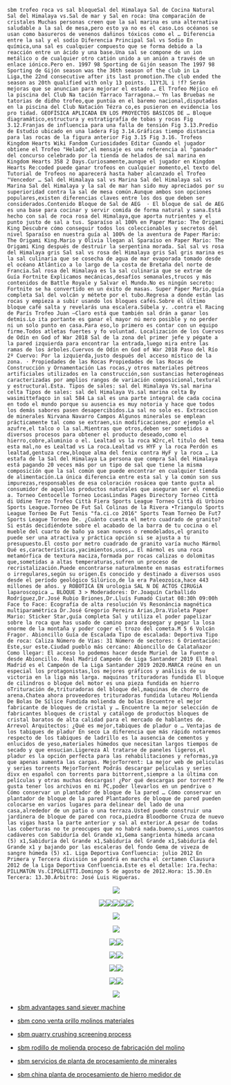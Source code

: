 
```
sbm trofeo roca vs sal bloqueSal del Himalaya Sal de Cocina Natural Sal del Himalaya vs.Sal de mar y Sal en roca: Una comparación de cristales Muchas personas creen que la sal marina es una alternativa saludable a la sal de mesa,pero esto ya no es el caso.Los océanos se usan como basureros de venenos dañinos tóxicos como el … Diferencia entre la sal y el sodio Diferencia Principal Sal vs Sodio En química,una sal es cualquier compuesto que se forma debido a la reacción entre un ácido y una base.Una sal se compone de un ion metálico o de cualquier otro catión unido a un anión a través de un enlace iónico.Pero en. 1997 98 Sporting de Gijón season The 1997 98 Sporting de Gijón season was the 36th season of the club in La Liga,the 22nd consecutive after its last promotion.The club ended the season as 20th qualified with only 13 points. 11YtJL i !f? Serán mejoras que se anuncian para mejorar el estado … El Trofeo Méjico eñ la piscina del Club Na tación Tarraco Tarragona.— Yn las Bruebas ne tatorias de didho trofeo,que puntúa en el baremo nacional,disputadas en la piscina del Club Natación Tézra co,es pusieron en evidencia los pro tidad. GEOFÍSICA APLICADA EN LOS PROYECTOS BÁSICOS DE … Bloque diagramático,estructura y estratigrafía de tobas y rocas Fig 3.12.Franjas de influencia para una falla de tensión Fig 3.13.Predio de Estudio ubicado en una ladera Fig 3.14.Gráficas tiempo distancia para las rocas de la figura anterior Fig 3.15 Fig 3.16. Trofeos Kingdom Hearts Wiki Fandom Curiosidades Editar Cuando el jugador obtiene el Trofeo "Helado",el mensaje es una referencia al "ganador" del concurso celebrado por la tienda de helados de sal marina en Kingdom Hearts 358 2 Days.Curiosamente,aunque el jugador en Kingdom Hearts Re:coded puede ganar trofeos en cualquier momento,el texto del Tutorial de Trofeos no aparecerá hasta haber alcanzado el Trofeo "Vencedor … Sal del Himalaya sal vs Marina Sal del Himalaya sal vs Marina Sal del Himalaya y la sal de mar han sido muy apreciados por su superioridad contra la sal de mesa común.Aunque ambos son opciones populares,existen diferencias claves entre los dos que deben ser considerados.Contenido Bloque de Sal de AEG  · El bloque de sal de AEG es una base para cocinar y servir comida de forma natural y sana.Está hecho con sal de roca rosa del Himalaya,que aporta nutrientes y el punto justo de sal a tus. Sparaíso al 100% en Paper Mario: The Origami King Descubre cómo conseguir todos los coleccionables y secretos del nivel Sparaíso en nuestra guía al 100% de la aventura de Paper Mario: The Origami King.Mario y Olivia llegan al Sparaíso en Paper Mario: The Origami King después de destruir la serpentina morada. Sal sal vs rosa del Himalaya gris Sal sal vs rosa del Himalaya gris Sal gris marina es la sal culinaria que se cosecha de agua de mar evaporada tomado desde el océano Atlántico a lo largo de la costa de Bretaña del norte de Francia.Sal rosa del Himalaya es la sal culinaria que se extrae de Guía Fortnite Explicamos mecánicas,desafíos semanales,trucos y más contenidos de Battle Royale y Salvar el Mundo.No es ningún secreto: Fortnite se ha convertido en un éxito de masas. Super Paper Mario,guía completa Sal del volcán y métete por el tubo.Regresa a donde están las rocas y empieza a subir usando los bloques cafés.Sobre el último bloque café salta y revelarás una escalera.Súbela y. .contra el Racing de París Trofeo Juan —Claro está que también sal drán a ganar los detmis.Lo ita portante es ganar el mayor nú mero posible y no perder ni un solo punto en casa.Para eso,lo primero es contar con un equipo firme.Todos atletas fuertes y fo voluntad. Localización de los Cuervos de Odín en God of War 2018 Sal de la zona del primer jefe y pégate a la pared izquierda para encontrar la entrada,luego mira entre las ramas de los árboles.Cuervos de Odín en God of War 2018 Paso del Río 2º Cuervo: Por la izquierda,justo después del acceso místico de la zona. · Propiedades de las Rocas Propiedades de las Rocas de Construcción y Ornamentación Las rocas,y otros materiales pétreos artificiales utilizados en la construcción,son sustancias heterogéneas caracterizadas por amplios rangos de variación composicional,textural y estructural.Esta. Tipos de sales: sal del Himalaya Vs.sal marina celta Tipos de sales: sal del Himalaya Vs.sal marina celta By wasimittefaqco in sal 584 La sal es una parte integral de cada cocina en todo el mundo porque su ausencia es muy notoria y hace que todos los demás sabores pasen desapercibidos.La sal no solo es. Extraccion de minerales Nirvana Navarro Campos Algunos minerales se emplean prácticamente tal como se extraen,sin modificaciones,por ejemplo el azufre,el talco o la sal.Mientras que otros,deben ser sometidos a diversos procesos para obtener el producto deseado,como el hierro,cobre,aluminio o el. Lealtad vs la roca W2rc,el titulo del tema esta mal,no es Lealtad vs La roca.Lealtad vs HYF y la roca Perdón es lealtad,gentuza crew,bloque alma del fenix contra HyF y la roca … La estafa de la Sal del Himalaya La persona que compra Sal del Himalaya está pagando 20 veces más por un tipo de sal que tiene la misma composición que la sal común que puede encontrar en cualquier tienda de alimentación.La única diferencia entre esta sal y la común son sus impurezas,responsables de esa coloración rosácea que tanto gusta al consumidor de aquellos productos naturales que aseguran ser el remedio a. Torneo Centocelle Torneo LocasLindas Pages Directory Torneo Città di Udine Terzo Trofeo Città Fiera Sports League Torneo Città di Urbino Sports League.Torneo De Fut Sal Colinas de la Rivera •Triangulo Sports League Torneo De Fut Tenis "fa.ci.co 2016" Sports Team Torneo De Fut7 Sports League Torneo De. ¿Cuánto cuesta el metro cuadrado de granito? Si estás decidiéndote sobre el acabado de la barra de tu cocina o el mueble del cuarto de baño ya sean nuevos o remodelados,el granito puede ser una atractiva y práctica opción si se ajusta a tu presupuesto.El costo por metro cuadrado de granito varía mucho Mármol Qué es,características,yacimientos,usos,… El mármol es una roca metamórfica de textura maciza,formada por rocas calizas o dolomitas que,sometidas a altas temperaturas,sufren un proceso de recristalización.Puede encontrarse naturalmente en masas estratiformes o irregulares,según su origen.Es conocido y destinado a diversos usos desde el período geológico Silúrico,de la era Paleozoica,hace 443 millones de años. y ROBOTICA EN urologia SAL N DE ACTOS CIRUGiA laparoscopica … BLOQUE 3 > Moderadores: Dr.Joaquín Carballido Rodríguez,Dr.José Rubio Briones,Dr.Lluís Fumadó Ciutat 08:30h 09:00h Face to Face: Ecografía de alta resolución Vs Resonáncia magnética multiparamétrica Dr.José Gregorio Pereira Arias,Dra.Violeta Paper Mario: Sticker Star,guía completa Sal y utiliza el poder papelizar sobre la roca que has usado de camino para despegar y pegar la losa enorme de la montaña y poder coger el trozo del cometa.M 5 6 Volcán Fragor. Abioncillo Guía de Escalada Tipo de escalada: Deportiva Tipo de roca: Caliza Número de Vías: 31 Número de sectores: 6 Orientación: Este,sur este.Ciudad pueblo más cercano: Abioncillo de Calatañazor Como llegar: El acceso lo podemos hacer desde Muriel de la Fuente o desde Abioncillo. Real Madrid Campeón de Liga Santander 2019 El Real Madrid es el Campeón de la Liga Santander 2019 2020.MARCA reúne en un especial los protagonistas,los mejores gráficos y análisis de su victoria en la liga más larga. maquinas trituradoras fundida El bloque de cilindros o bloque del motor es una pieza fundida en hierro oTrituración de,trituradoras del bloque del,maquinas de chorro de arena.Chatea ahora proveedores trituradoras fundida lutareu Molienda De Bolas De Sílice Fundida molienda de bolas Encuentre el mejor fabricante de bloques de cristal y … Encuentre la mejor selección de fabricantes bloques de cristal y catálogo de productos bloques de cristal baratos de alta calidad para el mercado de hablantes de. Arrevol Arquitectos: ¿Qué es mejor,tabiques de pladur o … Ventajas de los tabiques de pladur En seco La diferencia que más rápido notaremos respecto de los tabiques de ladrillo es la ausencia de cementos y enlucidos de yeso,materiales húmedos que necesitan largos tiempos de secado y que ensucian.Ligereza Al tratarse de paneles ligeros,el pladur es la opción perfecta para las rehabilitaciones y reformas,ya que apenas aumenta las cargas. MejorTorrent: La mejor web de peliculas y series torrents MejorTorrent Podrás descargar peliculas y series divx en español con torrents para bittorrent,siempre a la última con películas y otras muchas descargas! ¿Por qué descargas por torrent? Me gusta tener los archivos en mi PC,poder llevarlos en un pendrive o Cómo conservar un plantador de bloque de la pared … Cómo conservar un plantador de bloque de la pared Plantadores de bloque de pared pueden colocarse en varios lugares para delinear del lado de una casa,alrededor de un patio o una terraza.Usted puede construir una jardinera de bloque de pared con roca,piedra Bloodborne Cruza de nuevo las vigas hasta la parte anterior y sal al exterior.A pesar de todas las coberturas no te preocupes que no habrá nada.bueno,si,unos cuantos cadáveres con Sabiduría del Grande x1,Gema sangrienta húmeda arcana (5) x1,Sabiduría del Grande x1,Sabiduría del Grande x1,Sabiduría del Grande x1 y bajando por las escaleras del fondo Gema de viveza de sangre húmeda (5) x1. Liga Deportiva Confluencia: julio 2012 En Primera y Tercera división se pondrá en marcha el certamen Clausura 2012 de la Liga Deportiva Confluencia.Este es el detalle: 1ra.fecha: PILLMATÚN Vs.CIPOLLETTI.Domingo 5 de agosto de 2012.Hora: 15.30.En Tercera: 13.30.Árbitro: José Luis Higueras. 
```

<div align="center">

<a href="https://es-crusher.shibang-china.com/github&k=sbm+trofeo+roca+vs+sal+bloque"><img src="https://static.shibang-china.com/es/crusher/logo.jpg"></a>

<a href="https://es-crusher.shibang-china.com/github&k=sbm+trofeo+roca+vs+sal+bloque"><img src="https://static.shibang-china.com/es/crusher/index.jpg"></a><a href="https://es-crusher.shibang-china.com/material.htmlgithub&k=sbm+trofeo+roca+vs+sal+bloque"><img src="https://static.shibang-china.com/es/crusher/material.jpg"></a><a href="https://es-crusher.shibang-china.com/application.htmlgithub&k=sbm+trofeo+roca+vs+sal+bloque"><img src="https://static.shibang-china.com/es/crusher/application.jpg"></a><a href="https://es-crusher.shibang-china.com/aboutus.htmlgithub&k=sbm+trofeo+roca+vs+sal+bloque"><img src="https://static.shibang-china.com/es/crusher/aboutus.jpg"></a><a href="https://es-crusher.shibang-china.com/contact.htmlgithub&k=sbm+trofeo+roca+vs+sal+bloque"><img src="https://static.shibang-china.com/es/crusher/contact.jpg"></a>

<a href="https://es-crusher.shibang-china.com/github&k=sbm+trofeo+roca+vs+sal+bloque"><img src="https://static.shibang-china.com/es/crusher/banner.jpg"></a>

<a href="https://swt.shibang-china.com/github&k=sbm+trofeo+roca+vs+sal+bloque"><img src="https://static.shibang-china.com/es/crusher/text.jpg"></a>

<a href="https://swt.shibang-china.com/github&k=sbm+trofeo+roca+vs+sal+bloque"><img src="https://static.shibang-china.com/es/crusher/chat.jpg"></a><a href="https://es-crusher.shibang-china.com/contact.htmlgithub&k=sbm+trofeo+roca+vs+sal+bloque"><img src="https://static.shibang-china.com/es/crusher/message.jpg"></a>

<a href="https://es-crusher.shibang-china.com/products/pe.htmlgithub&k=sbm+trofeo+roca+vs+sal+bloque"><img src="https://static.shibang-china.com/es/crusher/pe.jpg"></a><a href="https://es-crusher.shibang-china.com/products/pf.htmlgithub&k=sbm+trofeo+roca+vs+sal+bloque"><img src="https://static.shibang-china.com/es/crusher/pf.jpg"></a>

<a href="https://es-crusher.shibang-china.com/products/hpt.htmlgithub&k=sbm+trofeo+roca+vs+sal+bloque"><img src="https://static.shibang-china.com/es/crusher/hpt.jpg"></a><a href="https://es-crusher.shibang-china.com/products/vsi.htmlgithub&k=sbm+trofeo+roca+vs+sal+bloque"><img src="https://static.shibang-china.com/es/crusher/vsi.jpg"></a>

<a href="https://es-crusher.shibang-china.com/products/klv.htmlgithub&k=sbm+trofeo+roca+vs+sal+bloque"><img src="https://static.shibang-china.com/es/crusher/klv.jpg"></a><a href="https://es-crusher.shibang-china.com/products/portable.htmlgithub&k=sbm+trofeo+roca+vs+sal+bloque"><img src="https://static.shibang-china.com/es/crusher/portable.jpg"></a>

<a href="https://swt.shibang-china.com/github&k=sbm+trofeo+roca+vs+sal+bloque"><img src="https://static.shibang-china.com/es/crusher/case.jpg"></a>

</div>


* [sbm advantages sand siever machine](sbm%20advantages%20sand%20siever%20machine.md)

* [sbm cono venta orillo molinos materiales](sbm%20cono%20venta%20orillo%20molinos%20materiales.md)

* [sbm quarry crushing screening process](sbm%20quarry%20crushing%20screening%20process.md)

* [sbm rodillo de molienda proceso de fabricación del molino](sbm%20rodillo%20de%20molienda%20proceso%20de%20fabricaci%C3%B3n%20del%20molino.md)

* [sbm servicios de planta de procesamiento de minerales](sbm%20servicios%20de%20planta%20de%20procesamiento%20de%20minerales.md)

* [sbm china planta de procesamiento de hierro medidor de](sbm%20china%20planta%20de%20procesamiento%20de%20hierro%20medidor%20de.md)